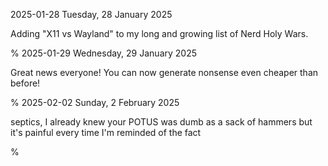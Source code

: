 2025-01-28 Tuesday, 28 January 2025

Adding "X11 vs Wayland" to my long and growing list of Nerd Holy Wars.

%
2025-01-29 Wednesday, 29 January 2025

Great news everyone! You can now generate nonsense even cheaper than before!

%
2025-02-02 Sunday,  2 February 2025

septics, I already knew your POTUS was dumb as a sack of hammers but it's painful every time I'm reminded of the fact

%
